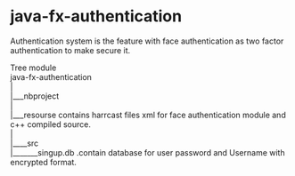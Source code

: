 # java-fx-authentication
Authentication system is the  feature with face authentication as two factor authentication to make secure it.

<div>Tree module</div> 

<div>java-fx-authentication</div>
<div>|</div>
<div>|___nbproject</div>
<div>|</div>
<div>|___resourse  <span>contains harrcast files xml for face authentication module and c++ compiled source.</span></div> 
<div>|</div>
<div>|____src</div>
|_______singup.db  .contain database for user password and Username with encrypted format.


